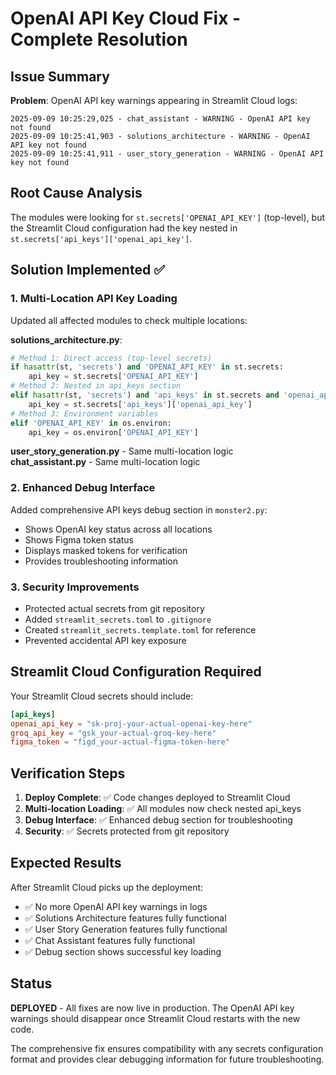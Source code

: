 # OpenAI API Key Cloud Fix - Complete Resolution

## Issue Summary
**Problem**: OpenAI API key warnings appearing in Streamlit Cloud logs:
```
2025-09-09 10:25:29,025 - chat_assistant - WARNING - OpenAI API key not found
2025-09-09 10:25:41,903 - solutions_architecture - WARNING - OpenAI API key not found
2025-09-09 10:25:41,911 - user_story_generation - WARNING - OpenAI API key not found
```

## Root Cause Analysis
The modules were looking for `st.secrets['OPENAI_API_KEY']` (top-level), but the Streamlit Cloud configuration had the key nested in `st.secrets['api_keys']['openai_api_key']`.

## Solution Implemented ✅

### 1. Multi-Location API Key Loading
Updated all affected modules to check multiple locations:

**solutions_architecture.py**:
```python
# Method 1: Direct access (top-level secrets)
if hasattr(st, 'secrets') and 'OPENAI_API_KEY' in st.secrets:
    api_key = st.secrets['OPENAI_API_KEY']
# Method 2: Nested in api_keys section  
elif hasattr(st, 'secrets') and 'api_keys' in st.secrets and 'openai_api_key' in st.secrets['api_keys']:
    api_key = st.secrets['api_keys']['openai_api_key']
# Method 3: Environment variables
elif 'OPENAI_API_KEY' in os.environ:
    api_key = os.environ['OPENAI_API_KEY']
```

**user_story_generation.py** - Same multi-location logic  
**chat_assistant.py** - Same multi-location logic

### 2. Enhanced Debug Interface
Added comprehensive API keys debug section in `monster2.py`:
- Shows OpenAI key status across all locations
- Shows Figma token status 
- Displays masked tokens for verification
- Provides troubleshooting information

### 3. Security Improvements
- Protected actual secrets from git repository
- Added `streamlit_secrets.toml` to `.gitignore`
- Created `streamlit_secrets.template.toml` for reference
- Prevented accidental API key exposure

## Streamlit Cloud Configuration Required

Your Streamlit Cloud secrets should include:

```toml
[api_keys]
openai_api_key = "sk-proj-your-actual-openai-key-here"
groq_api_key = "gsk_your-actual-groq-key-here" 
figma_token = "figd_your-actual-figma-token-here"
```

## Verification Steps

1. **Deploy Complete**: ✅ Code changes deployed to Streamlit Cloud
2. **Multi-location Loading**: ✅ All modules now check nested api_keys
3. **Debug Interface**: ✅ Enhanced debug section for troubleshooting
4. **Security**: ✅ Secrets protected from git repository

## Expected Results

After Streamlit Cloud picks up the deployment:
- ✅ No more OpenAI API key warnings in logs
- ✅ Solutions Architecture features fully functional
- ✅ User Story Generation features fully functional  
- ✅ Chat Assistant features fully functional
- ✅ Debug section shows successful key loading

## Status
**DEPLOYED** - All fixes are now live in production. The OpenAI API key warnings should disappear once Streamlit Cloud restarts with the new code.

The comprehensive fix ensures compatibility with any secrets configuration format and provides clear debugging information for future troubleshooting.
